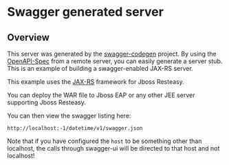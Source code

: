# Swagger generated server

## Overview
This server was generated by the [swagger-codegen](https://github.com/swagger-api/swagger-codegen) project. By using the 
[OpenAPI-Spec](https://github.com/swagger-api/swagger-core/wiki) from a remote server, you can easily generate a server stub.  This
is an example of building a swagger-enabled JAX-RS server.

This example uses the [JAX-RS](https://jax-rs-spec.java.net/) framework for Jboss Resteasy.

You can deploy the WAR file to Jboss EAP or any other JEE server supporting Jboss Resteasy.

You can then view the swagger listing here:

```
http://localhost:-1/datetime/v1/swagger.json
```

Note that if you have configured the `host` to be something other than localhost, the calls through
swagger-ui will be directed to that host and not localhost!